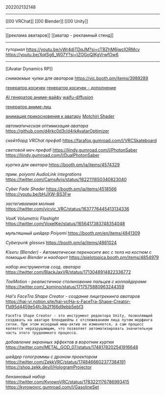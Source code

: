 202202132148
***
[[00 VRChat]] [[00 Blender]] [[00 Unity]]
***
[[реклама аватаров]]
[[аватар - рекламный стенд]]
***
*туториал*
https://youtu.be/vWr4diTDqJM?si=cTBZhM6iwcIORMcv
https://youtu.be/XqtSg6_W07Y?si=tZOGoQIKgVrwfOw6
***
[[Avatar Dynamics RP]]

*снимаемые чулки для аватаров*
https://vic.booth.pm/items/3989289

[генератор косичек](https://80.lv/articles/a-new-hair-braids-generator-for-blender-3-1/)
[генератор косичек - дополнение](https://twitter.com/carls3d/status/1565008267725733889)

[AI генератор аниме-вайфу](https://twitter.com/dtupper/status/1569926930358767618)
[waifu-diffusion](https://huggingface.co/hakurei/waifu-diffusion)

[генератор аниме-лиц](https://twitter.com/t_takasaka/status/1570716749565231104)

[анимация прикосновения к аватару](https://twitter.com/wataame_vrchat/status/1573235981507268608)
[Motchiri Shader](https://wataame89.booth.pm/items/4108136)

*автоматическая оптимизация аватара*
https://github.com/d4rkc0d3r/d4rkAvatarOptimizer

*скейтборд VRChat префаб*
https://farafox.gumroad.com/l/VRCSkateboard

*световой меч префаб*
https://liindy.gumroad.com/l/PhotonSaber
https://liindy.gumroad.com/l/DualPhotonSaber

*куртка для аватара*
https://booth.pm/ja/items/4574329

*прим. poiyomi AudioLink integrations*
https://twitter.com/CamsAvis/status/1622111650340823040

*Cyber Fade Shader*
https://booth.pm/ja/items/4518566
https://youtu.be/bHJXW-BS3Fw

*застегиваемая молния*
https://twitter.com/vicvic_VRC/status/1637776445413134336

*VoxK Volumetric Flashight*
https://twitter.com/VoxelKei/status/1656417383748354048

*мультяшный шейдер Poiyomi*
https://booth.pm/en/items/4841309

*Cyberpunk glasses*
https://booth.pm/ja/items/4861024

*Kiseru (Blender) - Автоматически переносите вес с тела на костюм с помощью Blender и наоборот*
https://pielotopica.booth.pm/items/4854979

*набор инструментов созд. аватара*
https://twitter.com/BlackJaxVR/status/1713048914822336772

*ToeMotion - реалистичное столкновение пальцев с коллайдерами*
https://twitter.com/_komino/status/1717575880963244359

*Haï's FaceTra Shape Creator - создание лицетрекинга аватаров*
https://hai-vr.notion.site/hai-vr/Ha-s-FaceTra-Shape-Creator-f1d95d4459e54fc3b2f166d9ebb5ebf3
```
FaceTra Shape Creator - это инструмент редактора Unity, позволяющий создавать на аватаре блендшейпы с отслеживанием лица путем морфинга сетки. При этом исходный меш-актив не изменяется, а сам процесс является неразрушающим, что позволяет автоматизировать значительную часть этого трудоемкого процесса.
```

*добавление экранных эффектов в воротник куртки*
https://twitter.com/METAL_GOD_07/status/1748178202541916648

*шейдер голограммы с дроном проектором*
https://twitter.com/ZekkVRC/status/1748466602377384191
https://shop.zekk.dev/l/HologramProjector

*бензиновый набор*
https://twitter.com/KyrowoVRC/status/1783221176786993415
https://kyrowovrc.gumroad.com/l/GasolineSet